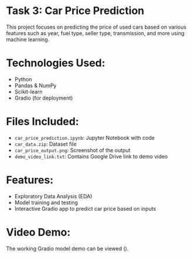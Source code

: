 # Task 3: Car Price Prediction 

This project focuses on predicting the price of used cars based on various features such as year, fuel type, seller type, transmission, and more using machine learning.

# Technologies Used:
- Python
- Pandas & NumPy
- Scikit-learn
- Gradio (for deployment)

# Files Included:
- `car_price_prediction.ipynb`: Jupyter Notebook with code
- `car_data.zip`: Dataset file
- `car_price_output.png`: Screenshot of the output
- `demo_video_link.txt`: Contains Google Drive link to demo video

# Features:
- Exploratory Data Analysis (EDA)
- Model training and testing
- Interactive Gradio app to predict car price based on inputs

# Video Demo:
The working Gradio model demo can be viewed ().
